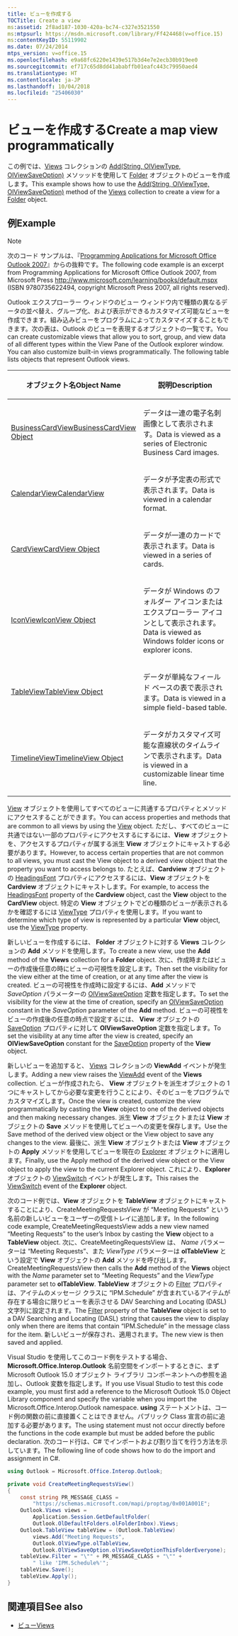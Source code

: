 ```yaml
---
title: ビューを作成する
TOCTitle: Create a view
ms:assetid: 2f8ad187-1030-420a-bc74-c327e3521550
ms:mtpsurl: https://msdn.microsoft.com/library/Ff424468(v=office.15)
ms:contentKeyID: 55119902
ms.date: 07/24/2014
mtps_version: v=office.15
ms.openlocfilehash: e9a68fc6220e1439e517b3d4e7e2ecb30b919ee0
ms.sourcegitcommit: ef717c65d8dd41ababffb01eafc443c79950aed4
ms.translationtype: HT
ms.contentlocale: ja-JP
ms.lasthandoff: 10/04/2018
ms.locfileid: "25406030"
---
```

# <a name="create-a-view"></a><span data-ttu-id="49c7d-102">ビューを作成する</span><span class="sxs-lookup"><span data-stu-id="49c7d-102">Create a map view programmatically</span></span>

<span data-ttu-id="49c7d-103">この例では、[Views](https://msdn.microsoft.com/library/bb644226\(v=office.15\)) コレクションの [Add(String, OlViewType, OlViewSaveOption)](https://msdn.microsoft.com/library/bb643986\(v=office.15\)) メソッッドを使用して [Folder](https://msdn.microsoft.com/library/bb645774\(v=office.15\)) オブジェクトのビューを作成します。</span><span class="sxs-lookup"><span data-stu-id="49c7d-103">This example shows how to use the [Add(String, OlViewType, OlViewSaveOption)](https://msdn.microsoft.com/library/bb643986\(v=office.15\)) method of the [Views](https://msdn.microsoft.com/library/bb644226\(v=office.15\)) collection to create a view for a [Folder](https://msdn.microsoft.com/library/bb645774\(v=office.15\)) object.</span></span>

## <a name="example"></a><span data-ttu-id="49c7d-104">例</span><span class="sxs-lookup"><span data-stu-id="49c7d-104">Example</span></span>

> [!NOTE] 
> <span data-ttu-id="49c7d-105">次のコード サンプルは、『[Programming Applications for Microsoft Office Outlook 2007](https://www.amazon.com/gp/product/0735622493?ie=UTF8&tag=msmsdn-20&linkCode=as2&camp=1789&creative=9325&creativeASIN=0735622493)』からの抜粋です。</span><span class="sxs-lookup"><span data-stu-id="49c7d-105">The following code example is an excerpt from Programming Applications for Microsoft Office Outlook 2007, from  Microsoft Press http://www.microsoft.com/learning/books/default.mspx  (ISBN 9780735622494, copyright Microsoft Press 2007, all rights reserved).</span></span>


<span data-ttu-id="49c7d-p101">Outlook エクスプローラー ウィンドウのビュー ウィンドウ内で種類の異なるデータの並べ替え、グループ化、および表示ができるカスタマイズ可能なビューを作成できます。組み込みビューをプログラムによってカスタマイズすることもできます。次の表は、Outlook のビューを表現するオブジェクトの一覧です。</span><span class="sxs-lookup"><span data-stu-id="49c7d-p101">You can create customizable views that allow you to sort, group, and view data of all different types within the View Pane of the Outlook explorer window. You can also customize built-in views programmatically. The following table lists objects that represent Outlook views.</span></span>

<table>
<colgroup>
<col style="width: 50%" />
<col style="width: 50%" />
</colgroup>
<thead>
<tr class="header">
<th><p><span data-ttu-id="49c7d-109">オブジェクト名</span><span class="sxs-lookup"><span data-stu-id="49c7d-109">Object Name</span></span></p></th>
<th><p><span data-ttu-id="49c7d-110">説明</span><span class="sxs-lookup"><span data-stu-id="49c7d-110">Description</span></span></p></th>
</tr>
</thead>
<tbody>
<tr class="odd">
<td><p><span data-ttu-id="49c7d-111"><a href="https://msdn.microsoft.com/library/bb646315(v=office.15)">BusinessCardView</a></span><span class="sxs-lookup"><span data-stu-id="49c7d-111"><a href="https://msdn.microsoft.com/library/bb646315(v=office.15)">BusinessCardView Object</a></span></span></p></td>
<td><p><span data-ttu-id="49c7d-112">データは一連の電子名刺画像として表示されます。</span><span class="sxs-lookup"><span data-stu-id="49c7d-112">Data is viewed as a series of Electronic Business Card images.</span></span></p></td>
</tr>
<tr class="even">
<td><p><span data-ttu-id="49c7d-113"><a href="https://msdn.microsoft.com/library/bb622874(v=office.15)">CalendarView</a></span><span class="sxs-lookup"><span data-stu-id="49c7d-113"><a href="https://msdn.microsoft.com/library/bb622874(v=office.15)">CalendarView</a></span></span></p></td>
<td><p><span data-ttu-id="49c7d-114">データが予定表の形式で表示されます。</span><span class="sxs-lookup"><span data-stu-id="49c7d-114">Data is viewed in a calendar format.</span></span></p></td>
</tr>
<tr class="odd">
<td><p><span data-ttu-id="49c7d-115"><a href="https://msdn.microsoft.com/library/bb609216(v=office.15)">CardView</a></span><span class="sxs-lookup"><span data-stu-id="49c7d-115"><a href="https://msdn.microsoft.com/library/bb609216(v=office.15)">CardView Object</a></span></span></p></td>
<td><p><span data-ttu-id="49c7d-116">データが一連のカードで表示されます。</span><span class="sxs-lookup"><span data-stu-id="49c7d-116">Data is viewed in a series of cards.</span></span></p></td>
</tr>
<tr class="even">
<td><p><span data-ttu-id="49c7d-117"><a href="https://msdn.microsoft.com/library/bb612031(v=office.15)">IconView</a></span><span class="sxs-lookup"><span data-stu-id="49c7d-117"><a href="https://msdn.microsoft.com/library/bb612031(v=office.15)">IconView Object</a></span></span></p></td>
<td><p><span data-ttu-id="49c7d-118">データが Windows のフォルダー アイコンまたはエクスプローラー アイコンとして表示されます。</span><span class="sxs-lookup"><span data-stu-id="49c7d-118">Data is viewed as Windows folder icons or explorer icons.</span></span></p></td>
</tr>
<tr class="odd">
<td><p><span data-ttu-id="49c7d-119"><a href="https://msdn.microsoft.com/library/bb608854(v=office.15)">TableView</a></span><span class="sxs-lookup"><span data-stu-id="49c7d-119"><a href="https://msdn.microsoft.com/library/bb608854(v=office.15)">TableView Object</a></span></span></p></td>
<td><p><span data-ttu-id="49c7d-120">データが単純なフィールド ベースの表で表示されます。</span><span class="sxs-lookup"><span data-stu-id="49c7d-120">Data is viewed in a simple field-based table.</span></span></p></td>
</tr>
<tr class="even">
<td><p><span data-ttu-id="49c7d-121"><a href="https://msdn.microsoft.com/library/bb609455(v=office.15)">TimelineView</a></span><span class="sxs-lookup"><span data-stu-id="49c7d-121"><a href="https://msdn.microsoft.com/library/bb609455(v=office.15)">TimelineView Object</a></span></span></p></td>
<td><p><span data-ttu-id="49c7d-122">データがカスタマイズ可能な直線状のタイムラインで表示されます。</span><span class="sxs-lookup"><span data-stu-id="49c7d-122">Data is viewed in a customizable linear time line.</span></span></p></td>
</tr>
</tbody>
</table>


<span data-ttu-id="49c7d-123">[View](https://msdn.microsoft.com/library/bb647396\(v=office.15\)) オブジェクトを使用してすべてのビューに共通するプロパティとメソッドにアクセスすることができます。</span><span class="sxs-lookup"><span data-stu-id="49c7d-123">You can access properties and methods that are common to all views by using the [View](https://msdn.microsoft.com/library/bb647396\(v=office.15\)) object.</span></span> <span data-ttu-id="49c7d-124">ただし、すべてのビューに共通ではない一部のプロパティにアクセスするにするには、**View** オブジェクトを、アクセスするプロパティが属する派生 **View** オブジェクトにキャストする必要があります。</span><span class="sxs-lookup"><span data-stu-id="49c7d-124">However, to access certain properties that are not common to all views, you must cast the View object to a derived view object that the property you want to access belongs to.</span></span> <span data-ttu-id="49c7d-125">たとえば、**Cardview** オブジェクトの [HeadingsFont](https://msdn.microsoft.com/library/bb612522\(v=office.15\)) プロパティにアクセスするには、**View** オブジェクトを **Cardview** オブジェクトにキャストします。</span><span class="sxs-lookup"><span data-stu-id="49c7d-125">For example, to access the [HeadingsFont](https://msdn.microsoft.com/library/bb612522\(v=office.15\)) property of the **Cardview** object, cast the **View** object to the **CardView** object.</span></span> <span data-ttu-id="49c7d-126">特定の **View** オブジェクトでどの種類のビューが表示されるかを確認するには [ViewType](https://msdn.microsoft.com/library/bb623693\(v=office.15\)) プロパティを使用します。</span><span class="sxs-lookup"><span data-stu-id="49c7d-126">If you want to determine which type of view is represented by a particular **View** object, use the [ViewType](https://msdn.microsoft.com/library/bb623693\(v=office.15\)) property.</span></span>

<span data-ttu-id="49c7d-127">新しいビューを作成するには、 **Folder** オブジェクトに対する **Views** コレクションの **Add** メソッドを使用します。</span><span class="sxs-lookup"><span data-stu-id="49c7d-127">To create a new view, use the **Add** method of the **Views** collection for a **Folder** object.</span></span> <span data-ttu-id="49c7d-128">次に、作成時またはビューの作成後任意の時にビューの可視性を設定します。</span><span class="sxs-lookup"><span data-stu-id="49c7d-128">Then set the visibility for the view either at the time of creation, or at any time after the view is created.</span></span> <span data-ttu-id="49c7d-129">ビューの可視性を作成時に設定するには、**Add** メソッドで *SaveOption* パラメーターの [OlViewSaveOption](https://msdn.microsoft.com/library/bb647502\(v=office.15\)) 定数を指定します。</span><span class="sxs-lookup"><span data-stu-id="49c7d-129">To set the visibility for the view at the time of creation, specify an [OlViewSaveOption](https://msdn.microsoft.com/library/bb647502\(v=office.15\)) constant in the  *SaveOption* parameter of the **Add** method.</span></span> <span data-ttu-id="49c7d-130">ビューの可視性をビューの作成後の任意の時点で設定するには、 **View** オブジェクトの [SaveOption](https://msdn.microsoft.com/library/bb646426\(v=office.15\)) プロパティに対して **OlViewSaveOption** 定数を指定します。</span><span class="sxs-lookup"><span data-stu-id="49c7d-130">To set the visibility at any time after the view is created, specify an **OlViewSaveOption** constant for the [SaveOption](https://msdn.microsoft.com/library/bb646426\(v=office.15\)) property of the **View** object.</span></span> 

<span data-ttu-id="49c7d-131">新しいビューを追加すると、 [Views](https://msdn.microsoft.com/library/bb647550\(v=office.15\)) コレクションの **ViewAdd** イベントが発生します。</span><span class="sxs-lookup"><span data-stu-id="49c7d-131">Adding a new view raises the [ViewAdd](https://msdn.microsoft.com/library/bb647550\(v=office.15\)) event of the **Views** collection.</span></span> <span data-ttu-id="49c7d-132">ビューが作成されたら、 **View** オブジェクトを派生オブジェクトの 1 つにキャストしてから必要な変更を行うことにより、そのビューをプログラムでカスタマイズします。</span><span class="sxs-lookup"><span data-stu-id="49c7d-132">Once the view is created, customize the view programmatically by casting the **View** object to one of the derived objects and then making necessary changes.</span></span> <span data-ttu-id="49c7d-133">派生 **View** オブジェクトまたは **View** オブジェクトの **Save** メソッドを使用してビューへの変更を保存します。</span><span class="sxs-lookup"><span data-stu-id="49c7d-133">Use the Save method of the derived view object or the View object to save any changes to the view.</span></span> <span data-ttu-id="49c7d-134">最後に、派生 **View** オブジェクトまたは **View** オブジェクトの **Apply** メソッドを使用してビューを現在の [Explorer](https://msdn.microsoft.com/library/bb623678\(v=office.15\)) オブジェクトに適用します。</span><span class="sxs-lookup"><span data-stu-id="49c7d-134">Finally, use the Apply method of the derived view object or the View object to apply the view to the current Explorer object.</span></span> <span data-ttu-id="49c7d-135">これにより、**Explorer** オブジェクトの [ViewSwitch](https://msdn.microsoft.com/library/bb644066\(v=office.15\)) イベントが発生します。</span><span class="sxs-lookup"><span data-stu-id="49c7d-135">This raises the [ViewSwitch](https://msdn.microsoft.com/library/bb644066\(v=office.15\)) event of the **Explorer** object.</span></span>

<span data-ttu-id="49c7d-136">次のコード例では、**View** オブジェクトを **TableView** オブジェクトにキャストすることにより、CreateMeetingRequestsView が “Meeting Requests” という名前の新しいビューをユーザーの受信トレイに追加します。</span><span class="sxs-lookup"><span data-stu-id="49c7d-136">In the following code example, CreateMeetingRequestsView adds a new view named “Meeting Requests” to the user’s Inbox by casting the **View** object to a **TableView** object.</span></span> <span data-ttu-id="49c7d-137">次に、CreateMeetingRequestsView は、 *Name* パラメーターは “Meeting Requests”、また *ViewType* パラメーターは **olTableView** という設定で **View** オブジェクトの **Add** メソッドを呼び出します。</span><span class="sxs-lookup"><span data-stu-id="49c7d-137">CreateMeetingRequestsView then calls the **Add** method of the **Views** object with the *Name* parameter set to “Meeting Requests” and the *ViewType* parameter set to **olTableView**.</span></span> <span data-ttu-id="49c7d-138">**TableView** オブジェクトの [Filter](https://msdn.microsoft.com/library/bb610296\(v=office.15\)) プロパティは、アイテムのメッセージ クラスに “IPM.Schedule” が含まれているアイテムが存在する場合に限りビューを表示させる DAV Searching and Locating (DASL) 文字列に設定されます。</span><span class="sxs-lookup"><span data-stu-id="49c7d-138">The [Filter](https://msdn.microsoft.com/library/bb610296\(v=office.15\)) property of the **TableView** object is set to a DAV Searching and Locating (DASL) string that causes the view to display only when there are items that contain “IPM.Schedule” in the message class for the item.</span></span> <span data-ttu-id="49c7d-139">新しいビューが保存され、適用されます。</span><span class="sxs-lookup"><span data-stu-id="49c7d-139">The new view is then saved and applied.</span></span>

<span data-ttu-id="49c7d-140">Visual Studio を使用してこのコード例をテストする場合、**Microsoft.Office.Interop.Outlook** 名前空間をインポートするときに、まず Microsoft Outlook 15.0 オブジェクト ライブラリ コンポーネントへの参照を追加し、Outlook 変数を指定します。</span><span class="sxs-lookup"><span data-stu-id="49c7d-140">If you use Visual Studio to test this code example, you must first add a reference to the Microsoft Outlook 15.0 Object Library component and specify the   variable when you import the Microsoft.Office.Interop.Outlook namespace.</span></span> <span data-ttu-id="49c7d-141">**using** ステートメントは、コード例の関数の前に直接置くことはできません。パブリック Class 宣言の前に追加する必要があります。</span><span class="sxs-lookup"><span data-stu-id="49c7d-141">The using statement must not occur directly before the functions in the code example but must be added before the public   declaration.</span></span> <span data-ttu-id="49c7d-142">次のコード行は、C\# でインポートおよび割り当てを行う方法を示しています。</span><span class="sxs-lookup"><span data-stu-id="49c7d-142">The following line of code shows how to do the import and assignment in C#.</span></span>

```csharp
using Outlook = Microsoft.Office.Interop.Outlook;
```


```csharp
private void CreateMeetingRequestsView()
{
    const string PR_MESSAGE_CLASS =
        "https://schemas.microsoft.com/mapi/proptag/0x001A001E";
    Outlook.Views views =
        Application.Session.GetDefaultFolder(
        Outlook.OlDefaultFolders.olFolderInbox).Views;
    Outlook.TableView tableView = (Outlook.TableView)
        views.Add("Meeting Requests",
        Outlook.OlViewType.olTableView,
        Outlook.OlViewSaveOption.olViewSaveOptionThisFolderEveryone);
    tableView.Filter = "\"" + PR_MESSAGE_CLASS + "\"" +
        " like 'IPM.Schedule%'";
    tableView.Save();
    tableView.Apply();
}
```

## <a name="see-also"></a><span data-ttu-id="49c7d-143">関連項目</span><span class="sxs-lookup"><span data-stu-id="49c7d-143">See also</span></span>

- [<span data-ttu-id="49c7d-144">ビュー</span><span class="sxs-lookup"><span data-stu-id="49c7d-144">Views</span></span>](views.md)

